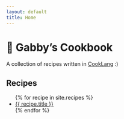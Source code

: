 ```yaml
---
layout: default
title: Home
---
```


# 🍳 Gabby’s Cookbook

A collection of recipes written in [CookLang](https://cooklang.org) :)

## Recipes
<ul>
{% for recipe in site.recipes %}
  <li><a href="{{ recipe.url | relative_url }}">{{ recipe.title }}</a></li>
{% endfor %}
</ul>
